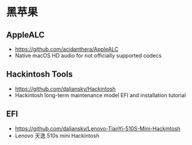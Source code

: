 # 黑苹果

## AppleALC
- https://github.com/acidanthera/AppleALC
- Native macOS HD audio for not officially supported codecs

## Hackintosh Tools
- https://github.com/daliansky/Hackintosh
- Hackintosh long-term maintenance model EFI and installation tutorial

## EFI
- https://github.com/daliansky/Lenovo-TianYi-510S-Mini-Hackintosh
- Lenovo 天逸 510s mini Hackintosh